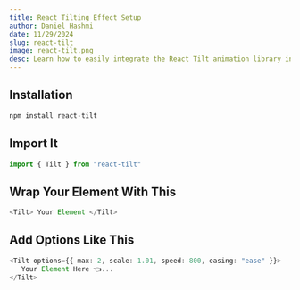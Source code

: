```yaml
---
title: React Tilting Effect Setup
author: Daniel Hashmi
date: 11/29/2024
slug: react-tilt
image: react-tilt.png
desc: Learn how to easily integrate the React Tilt animation library into your project with this straightforward guide.
---
```


## Installation

```typescript
npm install react-tilt     
```

## Import It
```typescript
import { Tilt } from "react-tilt"
```
## Wrap Your Element With This

```typescript
<Tilt> Your Element </Tilt>
```
## Add Options Like This

```typescript
<Tilt options={{ max: 2, scale: 1.01, speed: 800, easing: "ease" }}>
   Your Element Here 👈...
</Tilt>
```